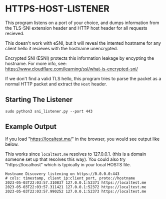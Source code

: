 # HTTPS-HOST-LISTENER

This program listens on a port of your choice, and dumps information from the TLS-SNI extension header and HTTP host header for all requests recieved.

This doesn't work with eSNI, but it will reveal the intented hostname for any client hello it recieves with the hostname unencrypted.

Encrypted SNI (ESNI) protects this information leakage by encypting the hostname. For more info, see: https://www.cloudflare.com/learning/ssl/what-is-encrypted-sni/

If we don't find a valid TLS hello, this program tries to parse the packet as a normal HTTP packet and extract the `Host` header.

## Starting The Listener
```
sudo python3 sni_listener.py --port 443
```

## Example Output
If you load "https://localtest.me/" in the browser, you would see output like below.

This works since `localtest.me` resolves to 127.0.0.1. (this is a domain someone set up that resolves this way). You could also try "https://localhost" which is typically in your local HOSTS file.

```
Hostname Discovery listening on https://0.0.0.0:443
# cols: timestamp, client_ip:client_port, proto://hostname
2023-05-03T22:03:57.310837 127.0.0.1:52371 https://localtest.me
2023-05-03T22:03:57.311421 127.0.0.1:52372 https://localtest.me
2023-05-03T22:03:57.990252 127.0.0.1:52373 https://localtest.me
```
